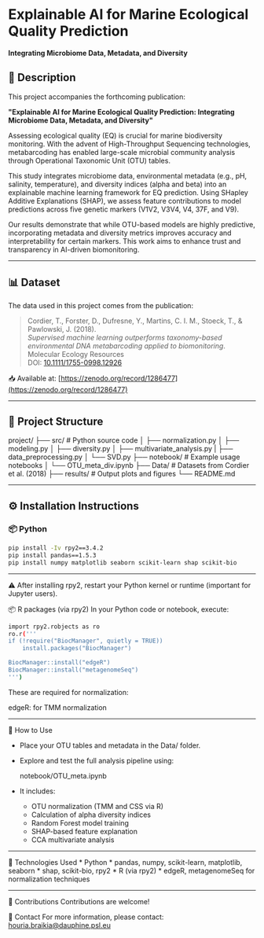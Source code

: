 # Explainable AI for Marine Ecological Quality Prediction  
**Integrating Microbiome Data, Metadata, and Diversity**

## 🧠 Description

This project accompanies the forthcoming publication:

**"Explainable AI for Marine Ecological Quality Prediction: Integrating Microbiome Data, Metadata, and Diversity"**

Assessing ecological quality (EQ) is crucial for marine biodiversity monitoring. With the advent of High-Throughput Sequencing technologies, metabarcoding has enabled large-scale microbial community analysis through Operational Taxonomic Unit (OTU) tables.

This study integrates microbiome data, environmental metadata (e.g., pH, salinity, temperature), and diversity indices (alpha and beta) into an explainable machine learning framework for EQ prediction. Using SHapley Additive Explanations (SHAP), we assess feature contributions to model predictions across five genetic markers (V1V2, V3V4, V4, 37F, and V9).

Our results demonstrate that while OTU-based models are highly predictive, incorporating metadata and diversity metrics improves accuracy and interpretability for certain markers. This work aims to enhance trust and transparency in AI-driven biomonitoring.

---

## 📊 Dataset

The data used in this project comes from the publication:

> Cordier, T., Forster, D., Dufresne, Y., Martins, C. I. M., Stoeck, T., & Pawlowski, J. (2018).  
> *Supervised machine learning outperforms taxonomy-based environmental DNA metabarcoding applied to biomonitoring*.  
> Molecular Ecology Resources  
> DOI: [10.1111/1755-0998.12926](https://doi.org/10.1111/1755-0998.12926)

📥 Available at: [https://zenodo.org/record/1286477](https://zenodo.org/record/1286477)

---

## 📁 Project Structure

project/
├── src/ # Python source code
│   ├── normalization.py
│   ├── modeling.py
│   ├── diversity.py
│   ├── multivariate_analysis.py
|   ├── data_preprocessing.py
│   └── SVD.py
├── notebook/ # Example usage notebooks
│   └── OTU_meta_div.ipynb
├── Data/ # Datasets from Cordier et al. (2018)
├── results/ # Output plots and figures
└── README.md


---

## ⚙️ Installation Instructions

### 📦 Python

```bash
pip install -Iv rpy2==3.4.2
pip install pandas==1.5.3
pip install numpy matplotlib seaborn scikit-learn shap scikit-bio
```
---

⚠️ After installing rpy2, restart your Python kernel or runtime (important for Jupyter users).

📦 R packages (via rpy2)
In your Python code or notebook, execute:

```bash
import rpy2.robjects as ro
ro.r('''
if (!require("BiocManager", quietly = TRUE))
    install.packages("BiocManager")

BiocManager::install("edgeR")
BiocManager::install("metagenomeSeq")
''')
```

These are required for normalization:

edgeR: for TMM normalization

---

🧪 How to Use
- Place your OTU tables and metadata in the Data/ folder.

- Explore and test the full analysis pipeline using:

    notebook/OTU_meta.ipynb

- It includes:
    * OTU normalization (TMM and CSS via R)
    * Calculation of alpha diversity indices
    * Random Forest model training
    * SHAP-based feature explanation
    * CCA multivariate analysis

---

🧠 Technologies Used
    * Python
        * pandas, numpy, scikit-learn, matplotlib, seaborn
        * shap, scikit-bio, rpy2
    * R (via rpy2)
        * edgeR, metagenomeSeq for normalization techniques

---

🤝 Contributions
Contributions are welcome!

📧 Contact
For more information, please contact: houria.braikia@dauphine.psl.eu 






               

